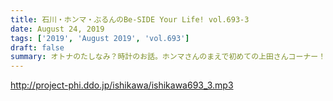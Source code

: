 ```yaml
---
title: 石川・ホンマ・ぶるんのBe-SIDE Your Life! vol.693-3
date: August 24, 2019
tags: ['2019', 'August 2019', 'vol.693']
draft: false
summary: オトナのたしなみ？時計のお話。ホンマさんのまえで初めての上田さんコーナー！MIURA
---
```


http://project-phi.ddo.jp/ishikawa/ishikawa693_3.mp3